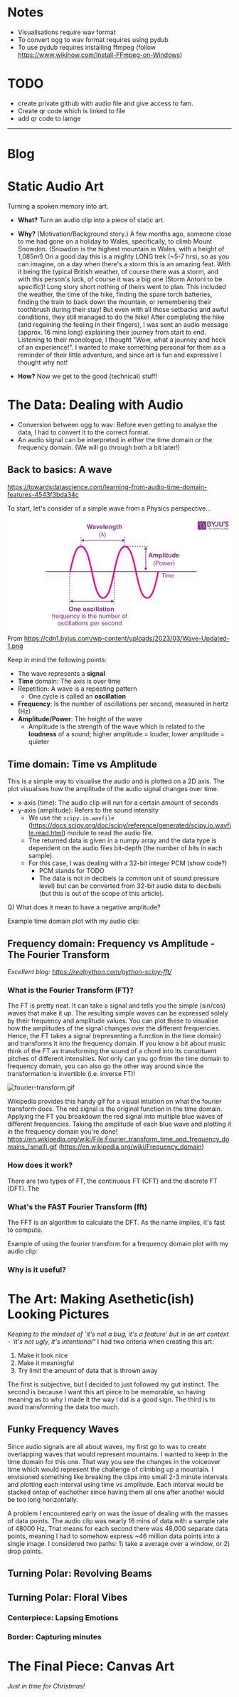 # Notes

- Visualisations require wav format
- To convert ogg to wav format requires using pydub
- To use pydub requires installing ffmpeg (follow https://www.wikihow.com/Install-FFmpeg-on-Windows)

# TODO
- create private github with audio file and give access to fam. 
- Create qr code which is linked to file 
- add qr code to iamge
---
# Blog
# Static Audio Art
Turning a spoken memory into art.

- **What?** Turn an audio clip into a piece of static art.


- **Why?** (Motivation/Background story.) A few months ago, someone close to me had gone on a holiday to Wales, 
specifically, to climb Mount Snowdon. (Snowdon is the highest mountain in Wales, with a height of 1,085m!) On a good day 
this is a mighty LONG trek (~5-7 hrs), so as you can imagine, on a day when there's a storm this is an amazing feat. 
With it being the typical British weather, of course there was a storm, and with this person's luck, of course it 
was a big one (Storm Antoni to be specific)! Long story short nothing of theirs went to plan. This included the weather, 
the time of the hike, finding the spare torch batteries, finding the train to back down the mountain, or remembering their 
toothbrush during their stay! But even with all those setbacks and awful conditions, they still managed to do the hike! 
After completing the hike (and regaining the feeling in their fingers), I was sent an audio message (approx. 16 mins long) 
explaining their journey from start to end. Listening to their monologue, I thought "Wow, what a journey and heck of an 
experience!". I wanted to make something personal for them as a reminder of their little adventure, and since art is 
fun and expressive I thought why not!


- **How?** Now we get to the good (technical) stuff!

# The Data: Dealing with Audio

- Conversion between ogg to wav: Before even getting to analyse the data, I had to convert it to the correct format. 
- An audio signal can be interpreted in either the time domain or the frequency domain. (We will go through both a bit later!)

## Back to basics: A wave 
https://towardsdatascience.com/learning-from-audio-time-domain-features-4543f3bda34c

To start, let's consider of a simple wave from a Physics perspective...

![physics-wave.png](images%2Fblog%2Fphysics-wave.png)
From https://cdn1.byjus.com/wp-content/uploads/2023/03/Wave-Updated-1.png

Keep in mind the following points:
- The wave represents a **signal**
- **Time** domain: The axis is over time
- Repetition: A wave is a repeating pattern
  - One cycle is called an **oscillation** 
- **Frequency**: Is the number of oscillations per second, measured in hertz (Hz)
- **Amplitude/Power**: The height of the wave
  - Amplitude is the strength of the wave which is related to the **loudness** of a sound; higher amplitude = louder, lower amplitude = quieter

## Time domain: Time vs Amplitude
This is a simple way to visualise the audio and is plotted on a 2D axis. 
The plot visualises how the amplitude of the audio signal changes over time. 
- x-axis (time): The audio clip will run for a certain amount of seconds 
- y-axis (amplitude): Refers to the sound intensity
  - We use the `scipy.io.wavfile` (https://docs.scipy.org/doc/scipy/reference/generated/scipy.io.wavfile.read.html) module to read the audio file. 
  - The returned data is given in a numpy array and the data type is dependent on the audio files bit-depth (the number of bits in each sample). 
  - For this case, I was dealing with a 32-bit integer PCM (show code?)
    - PCM stands for  TODO
    - The data is not in decibels (a common unit of sound pressure level) but can be converted from 32-bit audio data to decibels (but this is out of the scope of this article).

Q) What does it mean to have a negative amplitude?

Example time domain plot with my audio clip:

## Frequency domain: Frequency vs Amplitude - The Fourier Transform
_Excellent blog: https://realpython.com/python-scipy-fft/_



### What is the Fourier Transform (FT)?
The FT is pretty neat. It can take a signal and tells you the simple (sin/cos) waves that make it up.
The resulting simple waves can be expressed solely by their frequency and amplitude values.
You can plot these to visualise how the amplitudes of the signal changes over the different frequencies. 
Hence, the FT takes a signal (representing a function in the time domain) and transforms it into the frequency domain. 
If you know a bit about music think of the FT as transforming the sound of a chord into its constituent pitches of different intensities. 
Not only can you go from the time domain to frequency domain, you can also go the other way around since the transformation is invertible (i.e. inverse FT)! 

![fourier-transform.gif](images%2Fblog%2Ffourier-transform-gif.gif)

Wikipedia provides this handy gif for a visual intuition on what the fourier transform does. 
The red signal is the original function in the time domain. Applying the FT you breakdown the red signal into multiple
blue waves of different frequencies. Taking the amplitude of each blue wave and plotting it in the frequency domain you're done! 
https://en.wikipedia.org/wiki/File:Fourier_transform_time_and_frequency_domains_(small).gif
(https://en.wikipedia.org/wiki/Frequency_domain) 

### How does it work? 
There are two types of FT, the continuous FT (CFT) and the discrete FT (DFT). The

### What's the FAST Fourier Transform (fft)
The FFT is an algorithm to calculate the DFT. As the name implies, it's fast to compute. 

Example of using the fourier transform for a frequency domain plot with my audio clip:


### Why is it useful?

# The Art: Making Asethetic(ish) Looking Pictures
_Keeping to the mindset of 'it's not a bug, it's a feature' but in an art context - 'it's not ugly, it's intentional"_
I had two criteria when creating this art:

1) Make it look nice
2) Make it meaningful
3) Try limit the amount of data that is thrown away 

The first is subjective, but I decided to just followed my gut instinct. 
The second is because I want this art piece to be memorable, so having meaning as to why I made it the way I did is a good sign. 
The third is to avoid transforming the data too much. 

## Funky Frequency Waves
Since audio signals are all about waves, my first go to was to create overlapping waves that would represent mountains. 
I wanted to keep in the time domain for this one. 
That way you see the changes in the voiceover time which would represent the challenge of climbing up a mountain.
I envisioned something like breaking the clips into small 2-3 minute intervals and plotting each interval using time vs amplitude. 
Each interval would be stacked ontop of eachother since having them all one after another would be too long horizontally. 


A problem I encountered early on was the issue of dealing with the masses of data points. The audio clip was nearly 16 mins of
data with a sample rate of 48000 Hz. That means for each second there was 48,000 separate data points, meaning I had to
somehow express ~46 million data points into a single image. I considered two paths: 1) take a average over a window, 
or 2) drop points. 

## Turning Polar: Revolving Beams
## Turning Polar: Floral Vibes 
### Centerpiece: Lapsing Emotions
### Border: Capturing minutes

# The Final Piece: Canvas Art
_Just in time for Christmas!_
